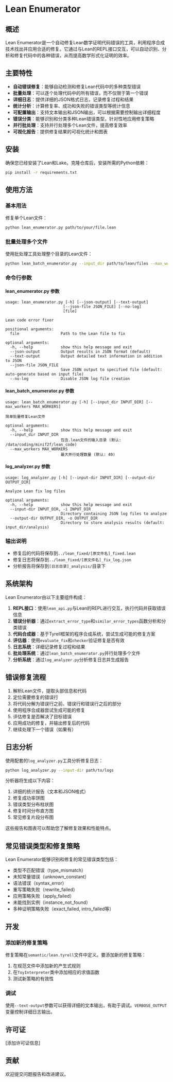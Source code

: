 # Lean Enumerator

## 概述

Lean Enumerator是一个自动修复Lean数学证明代码错误的工具，利用程序合成技术找出并应用合适的修复。它通过与Lean的REPL接口交互，可以自动识别、分析和修复代码中的各种错误，从而提高数学形式化证明的效率。

## 主要特性

- **自动错误修复**：能够自动检测和修复Lean代码中的多种类型错误
- **批量处理**：可以逐个处理代码中的所有错误，而不仅限于第一个错误
- **详细日志**：提供详细的JSON格式日志，记录修复过程和结果
- **统计分析**：计算修复率、成功和失败的错误类型等统计信息
- **可配置输出**：支持文本输出和JSON输出，可以根据需要控制输出详细程度
- **错误分类**：能够识别和分类多种Lean错误类型，针对性地应用修复策略
- **并行批处理**：支持并行处理多个Lean文件，提高修复效率
- **可视化报告**：提供修复结果的可视化统计和图表

## 安装

确保您已经安装了Lean和Lake。克隆仓库后，安装所需的Python依赖：

```bash
pip install -r requirements.txt
```

## 使用方法

### 基本用法

修复单个Lean文件：

```bash
python lean_enumerator.py path/to/your/file.lean
```

### 批量处理多个文件

使用批处理工具处理整个目录的Lean文件：

```bash
python lean_batch_enumerator.py --input_dir path/to/lean/files --max_workers 40
```

### 命令行参数

#### lean_enumerator.py 参数

```
usage: lean_enumerator.py [-h] [--json-output] [--text-output]
                         [--json-file JSON_FILE] [--no-log]
                         [file]

Lean code error fixer

positional arguments:
  file                  Path to the Lean file to fix

optional arguments:
  -h, --help            show this help message and exit
  --json-output         Output results in JSON format (default)
  --text-output         Output detailed text information in addition to JSON
  --json-file JSON_FILE
                        Save JSON output to specified file (default: auto-generate based on input file)
  --no-log              Disable JSON log file creation
```

#### lean_batch_enumerator.py 参数

```
usage: lean_batch_enumerator.py [-h] [--input_dir INPUT_DIR] [--max_workers MAX_WORKERS]

简单批量修复Lean文件

optional arguments:
  -h, --help            show this help message and exit
  --input_dir INPUT_DIR
                        包含.lean文件的输入目录 (默认: /data/coding/minif2f/lean_code)
  --max_workers MAX_WORKERS
                        最大并行处理数量 (默认: 40)
```

#### log_analyzer.py 参数

```
usage: log_analyzer.py [-h] [--input-dir INPUT_DIR] [--output-dir OUTPUT_DIR]

Analyze Lean fix log files

optional arguments:
  -h, --help            show this help message and exit
  --input-dir INPUT_DIR, -i INPUT_DIR
                        Directory containing JSON log files to analyze
  --output-dir OUTPUT_DIR, -o OUTPUT_DIR
                        Directory to store analysis results (default: input_dir/analysis)
```

### 输出说明

- 修复后的代码将保存到`../lean_fixed/[原文件名]_fixed.lean`
- 修复日志将保存到`../lean_fixed/[原文件名]_fix_log.json`
- 分析报告将保存到`[日志目录]_analysis/`目录下

## 系统架构

Lean Enumerator由以下主要组件构成：

1. **REPL接口**：使用`lean_api.py`与Lean的REPL进行交互，执行代码并获取错误信息
2. **错误分析器**：通过`extract_error_type`和`similar_error_types`函数分析和分类错误
3. **代码合成器**：基于Tyrell框架的程序合成系统，尝试生成可能的修复方案
4. **评估器**：使用`evaluate_fix`和`checker`验证修复是否有效
5. **日志系统**：详细记录修复过程和结果
6. **批处理系统**：通过`lean_batch_enumerator.py`并行处理多个文件
7. **分析系统**：通过`log_analyzer.py`分析修复日志并生成报告

## 错误修复流程

1. 解析Lean文件，提取头部信息和代码
2. 定位需要修复的错误行
3. 将代码分解为错误行之前、错误行和错误行之后的部分
4. 使用程序合成器尝试生成可能的修复
5. 评估修复是否解决了目标错误
6. 应用成功的修复，并输出修复后的代码
7. 继续处理下一个错误（如果有）

## 日志分析

使用配套的`log_analyzer.py`工具分析修复日志：

```bash
python log_analyzer.py --input-dir path/to/logs
```

分析器将生成以下内容：
1. 详细的统计报告（文本和JSON格式）
2. 修复成功率饼图
3. 错误类型分布柱状图
4. 修复时间分布直方图
5. 常见修复片段分布图

这些报告和图表可以帮助您了解修复效果和性能特点。

## 常见错误类型和修复策略

Lean Enumerator能够识别和修复的常见错误类型包括：

- 类型不匹配错误（type_mismatch）
- 未知常量错误（unknown_constant）
- 语法错误（syntax_error）
- 重写策略失败（rewrite_failed）
- 应用策略失败（apply_failed）
- 未能找到实例（instance_not_found）
- 多种证明策略失败（exact_failed, intro_failed等）

## 开发

### 添加新的修复策略

修复策略在`semantic/lean.tyrell`文件中定义。要添加新的修复策略：

1. 在规范文件中添加新的产生式规则
2. 在`ToyInterpreter`类中添加相应的求值函数
3. 测试新策略的有效性

### 调试

使用`--text-output`参数可以获得详细的文本输出，有助于调试。`VERBOSE_OUTPUT`变量控制详细日志输出。

## 许可证

[添加许可证信息]

## 贡献

欢迎提交问题报告和改进建议。 